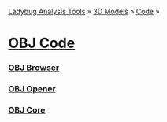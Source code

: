 ﻿[Ladybug Analysis Tools]( ../../../index.html  ) &raquo; [3D Models]( ../../index.html ) &raquo;
[Code]( ../index.html ) &raquo;

[OBJ Code]( index.html )
===


### [OBJ Browser]( browser/index.html )

### [OBJ Opener]( opener/index.html )

### [OBJ Core]( core/index.html )
